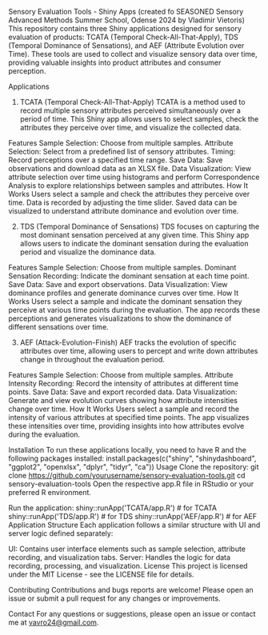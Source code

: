 Sensory Evaluation Tools - Shiny Apps (created fo SEASONED Sensory Advanced Methods Summer School, Odense 2024 by Vladimir Vietoris)
This repository contains three Shiny applications designed for sensory evaluation of products: 
TCATA (Temporal Check-All-That-Apply), TDS (Temporal Dominance of Sensations), and AEF (Attribute Evolution over Time). 
These tools are used to collect and visualize sensory data over time, providing valuable insights into product attributes and consumer perception.

Applications
1. TCATA (Temporal Check-All-That-Apply)
TCATA is a method used to record multiple sensory attributes perceived simultaneously over a period of time. This Shiny app allows users to select samples, check the attributes they perceive over time, and visualize the collected data.

Features
Sample Selection: Choose from multiple samples.
Attribute Selection: Select from a predefined list of sensory attributes.
Timing: Record perceptions over a specified time range.
Save Data: Save observations and download data as an XLSX file.
Data Visualization: View attribute selection over time using histograms and perform Correspondence Analysis to explore relationships between samples and attributes.
How It Works
Users select a sample and check the attributes they perceive over time. Data is recorded by adjusting the time slider. Saved data can be visualized to understand attribute dominance and evolution over time.

2. TDS (Temporal Dominance of Sensations)
TDS focuses on capturing the most dominant sensation perceived at any given time. This Shiny app allows users to indicate the dominant sensation during the evaluation period and visualize the dominance data.

Features
Sample Selection: Choose from multiple samples.
Dominant Sensation Recording: Indicate the dominant sensation at each time point.
Save Data: Save and export observations.
Data Visualization: View dominance profiles and generate dominance curves over time.
How It Works
Users select a sample and indicate the dominant sensation they perceive at various time points during the evaluation. The app records these perceptions and generates visualizations to show the dominance of different sensations over time.

3. AEF (Attack-Evolution-Finish)
AEF tracks the evolution of specific attributes over time, allowing users to percept and write down attributes change in throughout the evaluation period.

Features
Sample Selection: Choose from multiple samples.
Attribute Intensity Recording: Record the intensity of attributes at different time points.
Save Data: Save and export recorded data.
Data Visualization: Generate and view evolution curves showing how attribute intensities change over time.
How It Works
Users select a sample and record the intensity of various attributes at specified time points. The app visualizes these intensities over time, providing insights into how attributes evolve during the evaluation.

Installation
To run these applications locally, you need to have R and the following packages installed:
install.packages(c("shiny", "shinydashboard", "ggplot2", "openxlsx", "dplyr", "tidyr", "ca"))
Usage
Clone the repository:
git clone https://github.com/yourusername/sensory-evaluation-tools.git
cd sensory-evaluation-tools
Open the respective app.R file in RStudio or your preferred R environment.

Run the application:
shiny::runApp('TCATA/app.R') # for TCATA
shiny::runApp('TDS/app.R')   # for TDS
shiny::runApp('AEF/app.R')   # for AEF
Application Structure
Each application follows a similar structure with UI and server logic defined separately:

UI: Contains user interface elements such as sample selection, attribute recording, and visualization tabs.
Server: Handles the logic for data recording, processing, and visualization.
License
This project is licensed under the MIT License - see the LICENSE file for details.

Contributing
Contributions and bugs reports are welcome! Please open an issue or submit a pull request for any changes or improvements.

Contact
For any questions or suggestions, please open an issue or contact me at vavro24@gmail.com.
